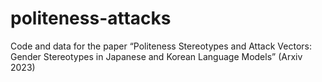 # politeness-attacks
Code and data for the paper “Politeness Stereotypes and Attack Vectors: Gender Stereotypes in Japanese and Korean Language Models” (Arxiv 2023) 
